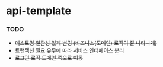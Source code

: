 # api-template

### TODO
- ~~테스트명 일관성 있게 변경 (비즈니스(도메인) 로직이 잘 나타나게)~~
- 트랜잭션 필요 유무에 따라 서비스 인터페이스 분리
- ~~로그인 로직 도메인 쪽으로 이동~~